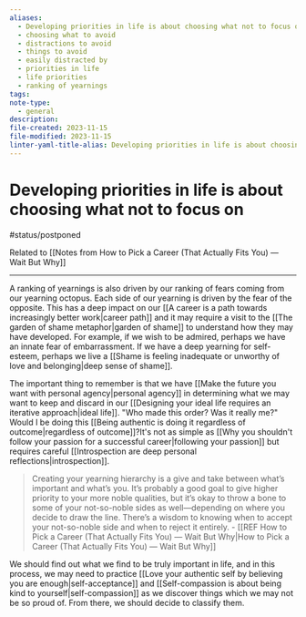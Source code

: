 ```yaml
---
aliases:
  - Developing priorities in life is about choosing what not to focus on
  - choosing what to avoid
  - distractions to avoid
  - things to avoid
  - easily distracted by
  - priorities in life
  - life priorities
  - ranking of yearnings
tags: 
note-type:
  - general
description: 
file-created: 2023-11-15
file-modified: 2023-11-15
linter-yaml-title-alias: Developing priorities in life is about choosing what not to focus on
---
```


# Developing priorities in life is about choosing what not to focus on

#status/postponed

Related to [[Notes from How to Pick a Career (That Actually Fits You) — Wait But Why]]

---

A ranking of yearnings is also driven by our ranking of fears coming from our yearning octopus. Each side of our yearning is driven by the fear of the opposite. This has a deep impact on our [[A career is a path towards increasingly better work|career path]] and it may require a visit to the [[The garden of shame metaphor|garden of shame]] to understand how they may have developed. For example, if we wish to be admired, perhaps we have an innate fear of embarrassment. If we have a deep yearning for self-esteem, perhaps we live a [[Shame is feeling inadequate or unworthy of love and belonging|deep sense of shame]].

The important thing to remember is that we have [[Make the future you want with personal agency|personal agency]] in determining what we may want to keep and discard in our [[Designing your ideal life requires an iterative approach|ideal life]]. "Who made this order? Was it really me?" Would I be doing this [[Being authentic is doing it regardless of outcome|regardless of outcome]]?It's not as simple as [[Why you shouldn't follow your passion for a successful career|following your passion]] but requires careful [[Introspection are deep personal reflections|introspection]].

> Creating your yearning hierarchy is a give and take between what’s important and what’s you. It’s probably a good goal to give higher priority to your more noble qualities, but it’s okay to throw a bone to some of your not-so-noble sides as well—depending on where you decide to draw the line. There’s a wisdom to knowing when to accept your not-so-noble side and when to reject it entirely.
> \- [[REF How to Pick a Career (That Actually Fits You) — Wait But Why|How to Pick a Career (That Actually Fits You) — Wait But Why]]

We should find out what we find to be truly important in life, and in this process, we may need to practice [[Love your authentic self by believing you are enough|self-acceptance]] and [[Self-compassion is about being kind to yourself|self-compassion]] as we discover things which we may not be so proud of. From there, we should decide to classify them.
